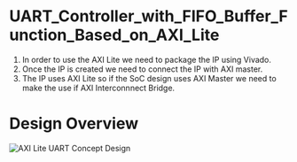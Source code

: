 # UART_Controller_with_FIFO_Buffer_Function_Based_on_AXI_Lite

1. In order to use the AXI Lite we need to package the IP using Vivado.
2. Once the IP is created we need to connect the IP with AXI master.
3. The IP uses AXI Lite so if the SoC design uses AXI Master we need to make the use if AXI Interconnnect Bridge.

# Design Overview

![AXI Lite UART Concept Design](https://github.com/DevanshuGajjar/UART_Controller_with_FIFO_Buffer_Function_Based_on_AXI_Lite/Images/AXI_LITE_UART_IP.jpg)